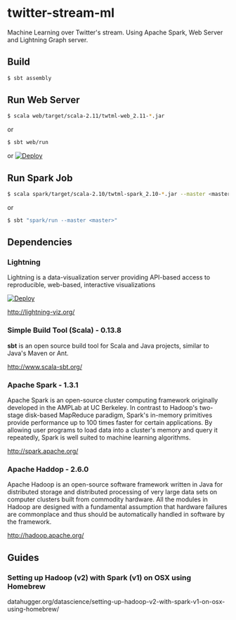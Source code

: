 # twitter-stream-ml
Machine Learning over Twitter's stream. Using Apache Spark, Web Server and Lightning Graph server.

## Build

```sh
$ sbt assembly
```


## Run Web Server

```sh
$ scala web/target/scala-2.11/twtml-web_2.11-*.jar
```
or

```sh
$ sbt web/run
```
or
[![Deploy](https://www.herokucdn.com/deploy/button.png)](https://heroku.com/deploy?template=https://github.com/giorgioinf/twitter-stream-ml/tree/master)


## Run Spark Job

```sh
$ scala spark/target/scala-2.10/twtml-spark_2.10-*.jar --master <master>
```
or

```sh
$ sbt "spark/run --master <master>"
```


## Dependencies

### Lightning

Lightning is a data-visualization server providing API-based access to reproducible, web-based, interactive visualizations

[![Deploy](https://www.herokucdn.com/deploy/button.png)](https://heroku.com/deploy?template=https://github.com/lightning-viz/lightning/tree/master)

http://lightning-viz.org/

### Simple Build Tool (Scala) - 0.13.8

**sbt** is an open source build tool for Scala and Java projects, similar to Java's Maven or Ant.

http://www.scala-sbt.org/

### Apache Spark - 1.3.1

Apache Spark is an open-source cluster computing framework originally developed in the AMPLab at UC Berkeley. In contrast to Hadoop's two-stage disk-based MapReduce paradigm, Spark's in-memory primitives provide performance up to 100 times faster for certain applications. By allowing user programs to load data into a cluster's memory and query it repeatedly, Spark is well suited to machine learning algorithms.

http://spark.apache.org/


### Apache Haddop - 2.6.0

Apache Hadoop is an open-source software framework written in Java for distributed storage and distributed processing of very large data sets on computer clusters built from commodity hardware. All the modules in Hadoop are designed with a fundamental assumption that hardware failures are commonplace and thus should be automatically handled in software by the framework.

http://hadoop.apache.org/


## Guides

### Setting up Hadoop (v2) with Spark (v1) on OSX using Homebrew
datahugger.org/datascience/setting-up-hadoop-v2-with-spark-v1-on-osx-using-homebrew/
